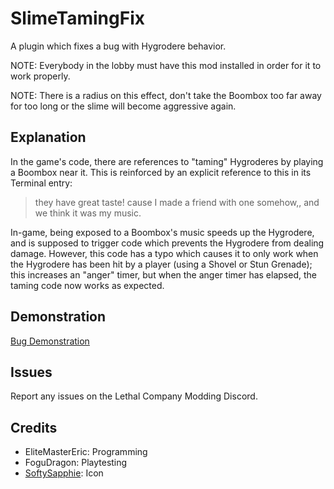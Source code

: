 # SlimeTamingFix

A plugin which fixes a bug with Hygrodere behavior.

NOTE: Everybody in the lobby must have this mod installed in order for it to work properly.

NOTE: There is a radius on this effect, don't take the Boombox too far away for too long or the slime will become aggressive again.

## Explanation

In the game's code, there are references to "taming" Hygroderes by playing a Boombox near it. This is reinforced by an explicit reference to this in its Terminal entry:

> they have great taste! cause I made a friend with one somehow,, and we think it was my music. 

In-game, being exposed to a Boombox's music speeds up the Hygrodere, and is supposed to trigger code which prevents the Hygrodere from dealing damage. However, this code has a typo which causes it to only work when the Hygrodere has been hit by a player (using a Shovel or Stun Grenade); this increases an "anger" timer, but when the anger timer has elapsed, the taming code now works as expected.

## Demonstration
[Bug Demonstration](https://raw.githubusercontent.com/EliteMasterEric/SlimeTamingFix/master/Art/SlimeBugDemo.mp4)

## Issues
Report any issues on the Lethal Company Modding Discord.

## Credits
- EliteMasterEric: Programming
- FoguDragon: Playtesting
- [SoftySapphie](https://twitter.com/SoftySapphie): Icon